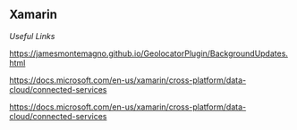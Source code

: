 
Xamarin
-------

*Useful Links*

https://jamesmontemagno.github.io/GeolocatorPlugin/BackgroundUpdates.html

https://docs.microsoft.com/en-us/xamarin/cross-platform/data-cloud/connected-services

https://docs.microsoft.com/en-us/xamarin/cross-platform/data-cloud/connected-services

